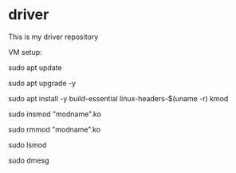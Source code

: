 # driver

This is my driver repository

VM setup:

sudo apt update

sudo apt upgrade -y

sudo apt install -y build-essential linux-headers-$(uname -r) kmod

sudo insmod "modname".ko

sudo rmmod "modname".ko

sudo lsmod

sudo dmesg
